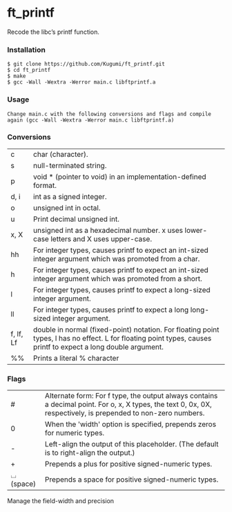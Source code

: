 # ft_printf

Recode the libc’s printf function.

### Installation

```
$ git clone https://github.com/Kugumi/ft_printf.git
$ cd ft_printf
$ make
$ gcc -Wall -Wextra -Werror main.c libftprintf.a
```

### Usage

```
Change main.c with the following conversions and flags and compile again (gcc -Wall -Wextra -Werror main.c libftprintf.a)
```

### Conversions
|        |        |
| ------ | ------ |
| c | char (character). |
| s | null-terminated string. |
| p | void * (pointer to void) in an implementation-defined format. |
| d, i | int as a signed integer. |
| o | unsigned int in octal. |
| u | Print decimal unsigned int. |
| x, X | unsigned int as a hexadecimal number. x uses lower-case letters and X uses upper-case. |
| hh | For integer types, causes printf to expect an int-sized integer argument which was promoted from a char. |
| h | For integer types, causes printf to expect an int-sized integer argument which was promoted from a short. |
| l | For integer types, causes printf to expect a long-sized integer argument. |
| ll | For integer types, causes printf to expect a long long-sized integer argument. |
| f, lf, Lf | double in normal (fixed-point) notation. For floating point types, l has no effect. L for floating point types, causes printf to expect a long double argument. |
| %% | Prints a literal % character |

### Flags
|        |        |
| ------ | ------ |
| # | Alternate form: For f type, the output always contains a decimal point. For o, x, X types, the text 0, 0x, 0X, respectively, is prepended to non-zero numbers. |
| 0 | When the 'width' option is specified, prepends zeros for numeric types. |
| - | Left-align the output of this placeholder. (The default is to right-align the output.) |
| + | Prepends a plus for positive signed-numeric types. |
| ⌴ (space) | Prepends a space for positive signed-numeric types. |

Manage the field-width and precision
